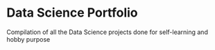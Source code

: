 # Data Science Portfolio
Compilation of all the Data Science projects done for self-learning and hobby purpose
